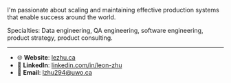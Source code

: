 
I'm passionate about scaling and maintaining effective production systems that enable success around the world. 

Specialties: Data engineering, QA engineering, software engineering, product strategy, product consulting.

---

- 🌐 **Website**: [lezhu.ca](https://lezhu.ca)
- 🔗 **LinkedIn**: [linkedin.com/in/leon-zhu](https://linkedin.com/in/leon-zhu)
- 📧 **Email**: lzhu294@uwo.ca

